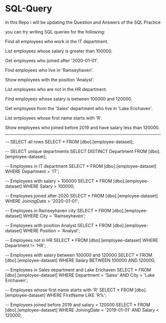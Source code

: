 # SQL-Query
In this Repo i will be updating the Question and Answers of the SQL Practice

you can try writing SQL queries for the following:

Find all employees who work in the IT department.

List employees whose salary is greater than 100000.

Get employees who joined after '2020-01-01'.

Find employees who live in 'Ramseyhaven'.

Show employees with the position 'Analyst'.

List employees who are not in the HR department.

Find employees whose salary is between 100000 and 120000.

Get employees from the 'Sales' department who live in 'Lake Erichaven'.

List employees whose first name starts with 'R'.

Show employees who joined before 2019 and have salary less than 120000.

_____________________________________________________________________________________

-- SELECT all rows
SELECT * FROM [dbo].[employee-dataset];

-- SELECT unique departments
SELECT DISTINCT Department FROM [dbo].[employee-dataset];

-- Employees in IT department
SELECT * FROM [dbo].[employee-dataset]
WHERE Department = 'IT';

-- Employees with salary > 100000
SELECT * FROM [dbo].[employee-dataset]
WHERE Salary > 100000;

-- Employees joined after 2020
SELECT * FROM [dbo].[employee-dataset]
WHERE JoiningDate > '2020-01-01';

-- Employees in Ramseyhaven city
SELECT * FROM [dbo].[employee-dataset]
WHERE City = 'Ramseyhaven';

-- Employees with position Analyst
SELECT * FROM [dbo].[employee-dataset]
WHERE Position = 'Analyst';

-- Employees not in HR
SELECT * FROM [dbo].[employee-dataset]
WHERE Department != 'HR';

-- Employees with salary between 100000 and 120000
SELECT * FROM [dbo].[employee-dataset]
WHERE Salary BETWEEN 100000 AND 120000;

-- Employees in Sales department and Lake Erichaven
SELECT * FROM [dbo].[employee-dataset]
WHERE Department = 'Sales' AND City = 'Lake Erichaven';

-- Employees whose first name starts with 'R'
SELECT * FROM [dbo].[employee-dataset]
WHERE FirstName LIKE 'R%';

-- Employees joined before 2019 and salary < 120000
SELECT * FROM [dbo].[employee-dataset]
WHERE JoiningDate < '2019-01-01' AND Salary < 120000;


